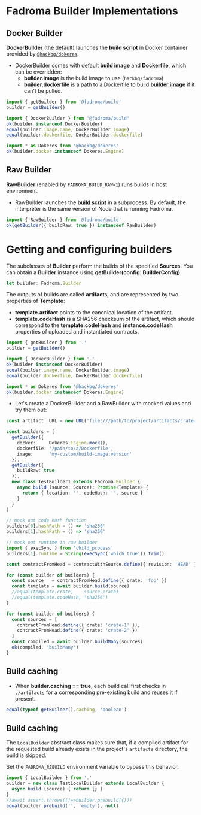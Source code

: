 # Fadroma Builder Implementations

## Docker Builder

**DockerBuilder** (the default) launches the [**build script**](./build.impl.mjs)
in Docker container provided by [`@hackbg/dokeres`](https://www.npmjs.com/package/@hackbg/dokeres).

* DockerBuilder comes with default **build image** and **Dockerfile**,
  which can be overridden:
  * **builder.image** is the build image to use (`hackbg/fadroma`)
  * **builder.dockerfile** is a path to a Dockerfile to build **builder.image** if it can't be pulled.

```typescript
import { getBuilder } from '@fadroma/build'
builder = getBuilder()

import { DockerBuilder } from '@fadroma/build'
ok(builder instanceof DockerBuilder)
equal(builder.image.name, DockerBuilder.image)
equal(builder.dockerfile, DockerBuilder.dockerfile)

import * as Dokeres from '@hackbg/dokeres'
ok(builder.docker instanceof Dokeres.Engine)
```

## Raw Builder

**RawBuilder** (enabled by `FADROMA_BUILD_RAW=1`) runs builds in host environment.

* RawBuilder launches the [**build script**](./build.impl.mjs) in a subprocess.
  By default, the interpreter is the same version of Node that is running Fadroma.

```typescript
import { RawBuilder } from '@fadroma/build'
ok(getBuilder({ buildRaw: true }) instanceof RawBuilder)
```

# Getting and configuring builders

The subclasses of **Builder** perform the builds of the specified **Source**s.
You can obtain a **Builder** instance using **getBuilder(config: BuilderConfig)**.

```typescript
let builder: Fadroma.Builder
```

The outputs of builds are called **artifact**s, and are represented by two properties
of **Template**:
  * **template.artifact** points to the canonical location of the artifact.
  * **template.codeHash** is a SHA256 checksum of the artifact, which should correspond
    to the **template.codeHash** and **instance.codeHash** properties of uploaded and
    instantiated contracts.

```typescript
import { getBuilder } from '.'
builder = getBuilder()

import { DockerBuilder } from '.'
ok(builder instanceof DockerBuilder)
equal(builder.image.name, DockerBuilder.image)
equal(builder.dockerfile, DockerBuilder.dockerfile)

import * as Dokeres from '@hackbg/dokeres'
ok(builder.docker instanceof Dokeres.Engine)
```

* Let's create a DockerBuilder and a RawBuilder with mocked values and try them out:

```typescript
const artifact: URL = new URL('file:///path/to/project/artifacts/crate-1@HEAD.wasm')

const builders = [
  getBuilder({
    docker:     Dokeres.Engine.mock(),
    dockerfile: '/path/to/a/Dockerfile',
    image:      'my-custom/build-image:version'
  }),
  getBuilder({
    buildRaw: true
  }),
  new class TestBuilder1 extends Fadroma.Builder {
    async build (source: Source): Promise<Template> {
      return { location: '', codeHash: '', source }
    }
  }
]

// mock out code hash function
builders[0].hashPath = () => 'sha256'
builders[1].hashPath = () => 'sha256'

// mock out runtime in raw builder
import { execSync } from 'child_process'
builders[1].runtime = String(execSync('which true')).trim()

const contractFromHead = contractWithSource.define({ revision: 'HEAD' })

for (const builder of builders) {
  const source   = contractFromHead.define({ crate: 'foo' })
  const template = await builder.build(source)
  //equal(template.crate,    source.crate)
  //equal(template.codeHash, 'sha256')
}

for (const builder of builders) {
  const sources = [
    contractFromHead.define({ crate: 'crate-1' }),
    contractFromHead.define({ crate: 'crate-2' })
  ]
  const compiled = await builder.buildMany(sources)
  ok(compiled, 'buildMany')
}
```

## Build caching

* When **builder.caching == true**, each build call first checks in `./artifacts`
  for a corresponding pre-existing build and reuses it if present.

```typescript
equal(typeof getBuilder().caching, 'boolean')
```

## Build caching

The `LocalBuilder` abstract class makes sure that,
if a compiled artifact for the requested build
already exists in the project's `artifacts` directory,
the build is skipped.

Set the `FADROMA_REBUILD` environment variable to bypass this behavior.

```typescript
import { LocalBuilder } from '.'
builder = new class TestLocalBuilder extends LocalBuilder {
  async build (source) { return {} }
}
//await assert.throws(()=>builder.prebuild({}))
equal(builder.prebuild('', 'empty'), null)
```

